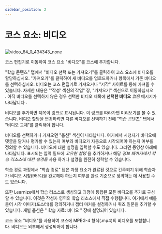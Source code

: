 ```yaml
---
sidebar_position: 2
---
```


# 코스 요소: 비디오

## 

![video_64_0_434343_none](/img/resource_video/video_64_0_434343_none.png)

코스 편집기로 이동하여 코스 요소 "비디오"를 코스에 추가합니다.

"학습 콘텐츠" 탭에서 "비디오 선택 또는 가져오기"를 클릭하여 코스 요소에 비디오를 할당하십시오. "가져오기"를 클릭하여 새 비디오를 업로드하거나 항목에서 기존 비디오를 선택하십시오. 비디오는 코스 편집기로 가져오거나 "저작" 사이트를 통해 가져올 수 있습니다. 자세한 내용은 "'작성' 섹션의 작업" 장, "가져오기" 섹션으로 이동하십시오 . 아직 비디오를 선택하지 않은 경우 선택한 비디오 제목에 **선택한 비디오** *없음* 메시지가 나타납니다 .

비디오를 추가하면 제목이 링크로 표시됩니다. 이 링크를 따라가면 미리보기를 볼 수 있습니다. 비디오 할당을 변경하려면 다른 비디오를 선택하기 전에 "학습 콘텐츠" 탭에서 "비디오 교체"를 클릭해야 합니다.

비디오를 선택하거나 가져오면 "옵션" 섹션이 나타납니다. 여기에서 시청자가 비디오에 댓글을 달거나 평가할 수 있는지 여부와 비디오가 자동으로 시작되어야 하는지 여부를 정의할 수 있습니다. 비디오에 대한 설명을 입력할 수도 있습니다. 그러면 동영상 아래에 나타납니다. 표시되는 입력 필드에 *고유한 설명* 을 추가하거나 해당 *정보 페이지에서 학습 리소스에 대한 설명을* 사용 하거나 설명을 완전히 생략할 수 있습니다.

학습 경로 과정에서 "학습 경로" 탭은 과정 요소가 완료된 것으로 간주되기 위해 학습자가 비디오 시청(95%)을 완료해야 하는지 여부를 완료 기준으로 정의하는 데 사용할 수도 있습니다.


또한 Learnize에서 학습 리소스로 생성되고 과정에 통합된 모든 비디오를 추가로 구성할 수 있습니다. 이것은 작성자 영역의 학습 리소스에서 직접 수행됩니다. 여기에서 예를 들어 시작 이미지(포스터)를 정의하거나 챕터 마커를 설정하거나 퀴즈 질문을 추가할 수 있습니다. 개별 옵션은 " 학습 자료: 비디오 " 장에 설명되어 있습니다.

코스 요소 "비디오"를 사용하여 코스에 MPEG-4 형식(.mp4)의 비디오를 포함합니다. 비디오는 외부에서 생성되어야 합니다.